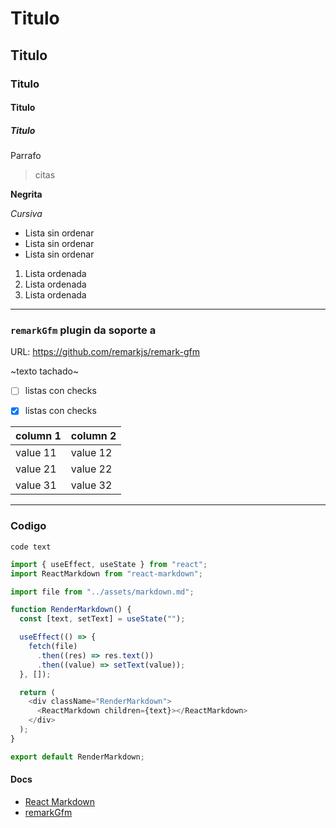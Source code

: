 # Titulo
## Titulo
### Titulo
#### Titulo
##### Titulo

Parrafo 

> citas

**Negrita**

_Cursiva_

- Lista sin ordenar
- Lista sin ordenar
- Lista sin ordenar

1. Lista ordenada
2. Lista ordenada
3. Lista ordenada

---

### `remarkGfm` plugin da soporte a


URL: https://github.com/remarkjs/remark-gfm


~texto tachado~


- [ ] listas con checks
- [x] listas con checks


| column 1 | column 2 |
| -------- | -------- |
| value 11 | value 12 |
| value 21 | value 22 |
| value 31 | value 32 |


--- 


### Codigo

`code text`

```js
import { useEffect, useState } from "react";
import ReactMarkdown from "react-markdown";

import file from "../assets/markdown.md";

function RenderMarkdown() {
  const [text, setText] = useState("");

  useEffect(() => {
    fetch(file)
      .then((res) => res.text())
      .then((value) => setText(value));
  }, []);

  return (
    <div className="RenderMarkdown">
      <ReactMarkdown children={text}></ReactMarkdown>
    </div>
  );
}

export default RenderMarkdown;
```
#### Docs

* [React Markdown](https://github.com/remarkjs/react-markdown)
* [remarkGfm](https://github.com/remarkjs/remark-gfm)
